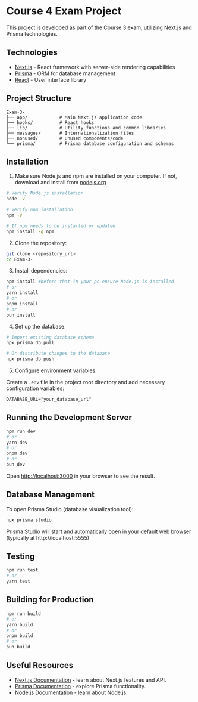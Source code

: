 # Course 4 Exam Project

This project is developed as part of the Course 3 exam, utilizing Next.js and Prisma technologies.

## Technologies

- [Next.js](https://nextjs.org/) - React framework with server-side rendering capabilities
- [Prisma](https://www.prisma.io/) - ORM for database management
- [React](https://reactjs.org/) - User interface library

## Project Structure

```
Exam-3-
├── app/            # Main Next.js application code
├── hooks/          # React hooks
├── lib/            # Utility functions and common libraries
├── messages/       # Internationalization files
├── nonused/        # Unused components/code
└── prisma/         # Prisma database configuration and schemas
```

## Installation

1. Make sure Node.js and npm are installed on your computer. If not, download and install from [nodejs.org](https://nodejs.org/)

```bash
# Verify Node.js installation
node -v

# Verify npm installation
npm -v

# If npm needs to be installed or updated
npm install -g npm
```

2. Clone the repository:

```bash
git clone <repository_url>
cd Exam-3-
```

3. Install dependencies:

```bash
npm install #before that in your pc ensure Node.js is installed
# or
yarn install
# or
pnpm install
# or
bun install
```

4. Set up the database:

```bash
# Import existing database schema
npx prisma db pull

# Or distribute changes to the database
npx prisma db push
```

5. Configure environment variables:

Create a `.env` file in the project root directory and add necessary configuration variables:

```
DATABASE_URL="your_database_url"
```

## Running the Development Server

```bash
npm run dev
# or
yarn dev
# or
pnpm dev
# or
bun dev
```

Open [http://localhost:3000](http://localhost:3000) in your browser to see the result.

## Database Management

To open Prisma Studio (database visualization tool):

```bash
npx prisma studio
```

Prisma Studio will start and automatically open in your default web browser (typically at http://localhost:5555)

## Testing

```bash
npm run test
# or
yarn test
```

## Building for Production

```bash
npm run build
# or
yarn build
# or
pnpm build
# or
bun build
```

## Useful Resources

- [Next.js Documentation](https://nextjs.org/docs) - learn about Next.js features and API.
- [Prisma Documentation](https://www.prisma.io/docs/) - explore Prisma functionality.
- [Node.js Documentation](https://nodejs.org/en/docs/) - learn about Node.js.
